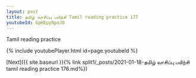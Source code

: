 ```yaml
---
layout: post
title: தமிழ் வாசிப்பு பயிற்சி Tamil reading practice 177
youtubeId: GpHEpyNpoJ0
---
```

 
 
Tamil reading practice
 
 
 
 
 


{% include youtubePlayer.html id=page.youtubeId %}
 
[Next]({{ site.baseurl }}{% link  split1/_posts/2021-01-18-தமிழ் வாசிப்பு பயிற்சி tamil reading practice 176.md%})
 

